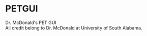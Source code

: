 # PETGUI
Dr. McDonald's PET GUI<br>
All credit belong to Dr. McDonald at University of South Alabama.
